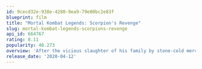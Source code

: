 ```yaml
---
id: 9cecd32e-938e-4280-9ea9-79e00bc2e83f
blueprint: film
title: "Mortal Kombat Legends: Scorpion's Revenge"
slug: mortal-kombat-legends-scorpions-revenge
api_id: 664767
rating: 8.11
popularity: 48.273
overview: 'After the vicious slaughter of his family by stone-cold mercenary Sub-Zero, Hanzo Hasashi is exiled to the torturous Netherrealm. There, in exchange for his servitude to the sinister Quan Chi, he’s given a chance to avenge his family – and is resurrected as Scorpion, a lost soul bent on revenge. Back on Earthrealm, Lord Raiden gathers a team of elite warriors – Shaolin monk Liu Kang, Special Forces officer Sonya Blade and action star Johnny Cage – an unlikely band of heroes with one chance to save humanity. To do this, they must defeat Shang Tsung’s horde of Outworld gladiators and reign over the Mortal Kombat tournament.'
release_date: '2020-04-12'
---
```

